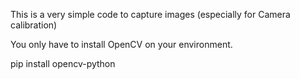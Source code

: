 This is a very simple code to capture images (especially for Camera calibration)

You only have to install OpenCV on your environment.

pip install opencv-python
